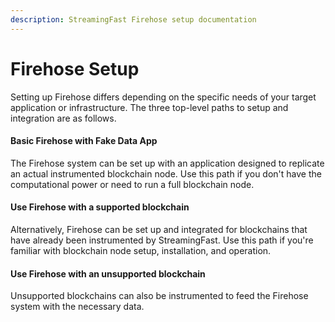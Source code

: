 ```yaml
---
description: StreamingFast Firehose setup documentation
---
```


# Firehose Setup

Setting up Firehose differs depending on the specific needs of your target application or infrastructure. The three top-level paths to setup and integration are as follows.

#### Basic Firehose with Fake Data App

The Firehose system can be set up with an application designed to replicate an actual instrumented blockchain node. Use this path if you don't have the computational power or need to run a full blockchain node.

#### Use Firehose with a supported blockchain

Alternatively, Firehose can be set up and integrated for blockchains that have already been instrumented by StreamingFast. Use this path if you're familiar with blockchain node setup, installation, and operation.

#### Use Firehose with an unsupported blockchain

Unsupported blockchains can also be instrumented to feed the Firehose system with the necessary data.&#x20;
